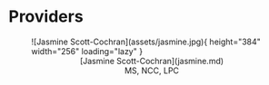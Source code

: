 # Providers

<figure markdown>
![Jasmine Scott-Cochran](assets/jasmine.jpg){ height="384" width="256" loading="lazy" }
  <center>
    <figcaption markdown>
    [Jasmine Scott-Cochran](jasmine.md)<br>MS, NCC, LPC
    </figcaption>
  </center>
</figure>
